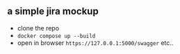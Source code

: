 ## a simple jira mockup

* clone the repo
* `docker compose up --build`
* open in browser `https://127.0.0.1:5000/swagger` etc..
